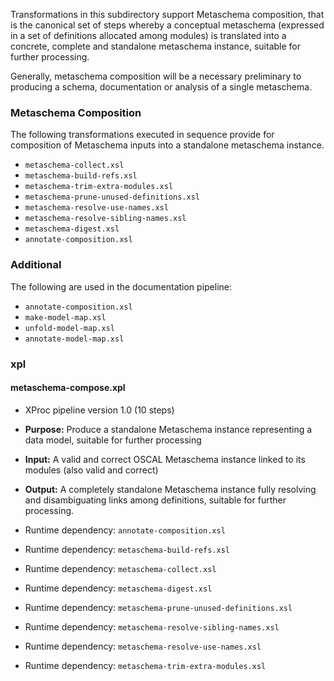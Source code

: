 Transformations in this subdirectory support Metaschema composition, that is the canonical set of steps whereby a conceptual metaschema (expressed in a set of definitions allocated among modules) is translated into a concrete, complete and standalone metaschema instance, suitable for further processing.

Generally, metaschema composition will be a necessary preliminary to producing a schema, documentation or analysis of a single metaschema.

### Metaschema Composition

The following transformations executed in sequence provide for composition of Metaschema inputs into a standalone metaschema instance.

- `metaschema-collect.xsl`
- `metaschema-build-refs.xsl`
- `metaschema-trim-extra-modules.xsl`
- `metaschema-prune-unused-definitions.xsl` 
- `metaschema-resolve-use-names.xsl`
- `metaschema-resolve-sibling-names.xsl` 
- `metaschema-digest.xsl`
- `annotate-composition.xsl`

### Additional

The following are used in the documentation pipeline:

- `annotate-composition.xsl`
- `make-model-map.xsl`
- `unfold-model-map.xsl`
- `annotate-model-map.xsl`

### xpl

#### metaschema-compose.xpl

- XProc pipeline version 1.0 (10 steps)
- **Purpose:** Produce a standalone Metaschema instance representing a data model, suitable for further processing
- **Input:** A valid and correct OSCAL Metaschema instance linked to its modules (also valid and correct)
- **Output:** A completely standalone Metaschema instance fully resolving and disambiguating links among definitions, suitable for further processing.

- Runtime dependency: `annotate-composition.xsl`

- Runtime dependency: `metaschema-build-refs.xsl`

- Runtime dependency: `metaschema-collect.xsl`

- Runtime dependency: `metaschema-digest.xsl`

- Runtime dependency: `metaschema-prune-unused-definitions.xsl`

- Runtime dependency: `metaschema-resolve-sibling-names.xsl`

- Runtime dependency: `metaschema-resolve-use-names.xsl`

- Runtime dependency: `metaschema-trim-extra-modules.xsl`
